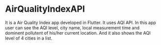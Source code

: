 # AirQualityIndexAPI
It is a Air Quality Index app developed in Flutter. It uses AQI API. In this app user can see the AQI  level, city name, local measurement time and dominent pollutent of his/her  current location. And it also shows the  AQI level of 4 cities in a list.
